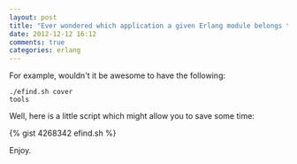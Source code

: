 ```yaml
---
layout: post
title: "Ever wondered which application a given Erlang module belongs to?"
date: 2012-12-12 16:12
comments: true
categories: erlang
---
```

For example, wouldn't it be awesome to have the following:

    ./efind.sh cover
    tools

Well, here is a little script which might allow you to save some time:

{% gist 4268342 efind.sh %}

Enjoy.
